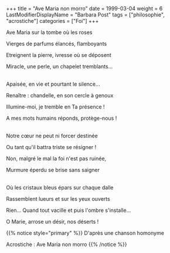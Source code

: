 +++
title = "Ave Maria non morro"
date = 1999-03-04
weight = 6
LastModifierDisplayName = "Barbara Post"
tags = ["philosophie", "acrostiche"]
categories = ["Foi"]
+++

Ave Maria sur la tombe où les roses

Vierges de parfums élancés, flamboyants

Etreignent la pierre, ivresse où se déposent

Miracle, une perle, un chapelet tremblants...

 \
Apaisée, en vie et pourtant le silence...

Renaître : chandelle, en son cercle à genoux

Illumine-moi, je tremble en Ta présence !

A mes mots humains réponds, protège-nous !

 \
Notre cœur ne peut ni forcer destinée

Ou tant qu'il battra triste se résigner !

Non, malgré le mal la foi n'est pas ruinée,

Murmure éperdu se brise sans saigner

 \
Où les cristaux bleus épars sur chaque dalle

Rassemblent lueurs et sur les yeux ouverts

Rien... Quand tout vacille et puis l'ombre s'installe...

O Marie, arrose un désir, nos déserts !

{{% notice style="primary" %}}
D'après une chanson homonyme

Acrostiche : Ave Maria non morro
{{% /notice %}}
